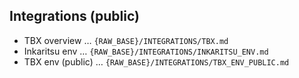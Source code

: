 
## Integrations (public)
- TBX overview … `{RAW_BASE}/INTEGRATIONS/TBX.md`
- Inkaritsu env … `{RAW_BASE}/INTEGRATIONS/INKARITSU_ENV.md`
- TBX env (public) … `{RAW_BASE}/INTEGRATIONS/TBX_ENV_PUBLIC.md`
